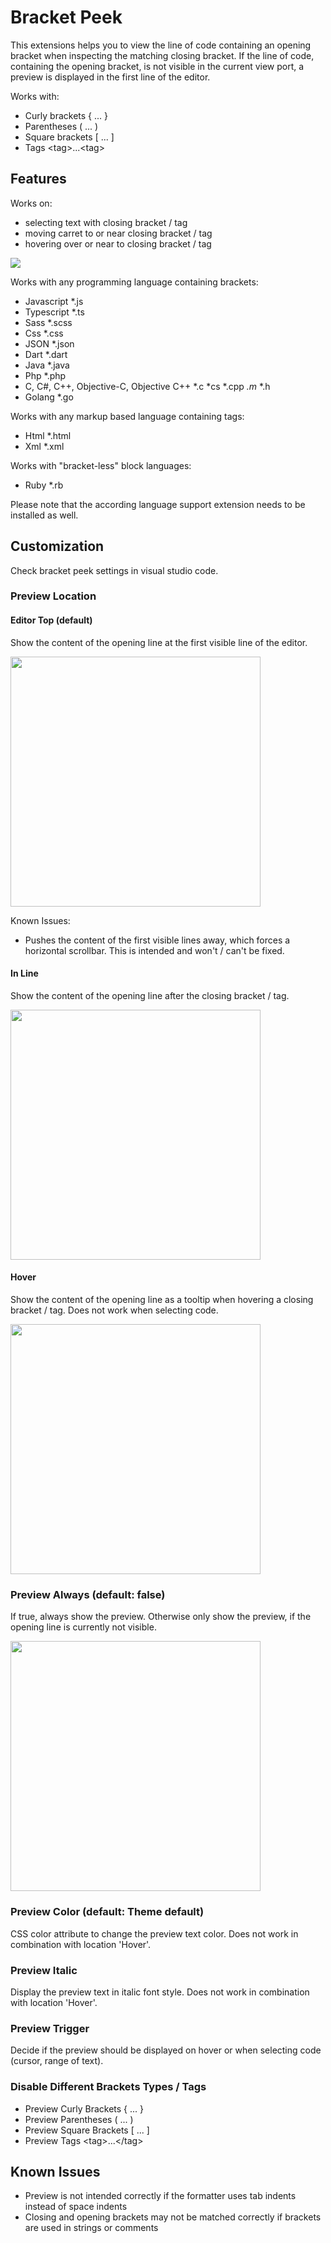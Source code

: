 
# Bracket Peek

This extensions helps you to view the line of code containing an opening bracket when inspecting the matching closing bracket.
If the line of code, containing the opening bracket, is not visible in the current view port, a preview is displayed in the first line of the editor.

Works with: 
- Curly brackets { ... }  
- Parentheses ( ... )  
- Square brackets [ ... ]  
- Tags \<tag>...<tag\>

## Features
Works on:
- selecting text with closing bracket / tag
- moving carret to or near closing bracket / tag
- hovering over or near to closing bracket / tag

![](https://raw.githubusercontent.com/j0meinaster/bracket-peek/master/assets/preview.gif)


Works with any programming language containing brackets:
- Javascript    *.js
- Typescript    *.ts
- Sass          *.scss
- Css           *.css
- JSON          *.json
- Dart          *.dart
- Java          *.java
- Php           *.php
- C, C#, C++, Objective-C, Objective C++   *.c *cs *.cpp *.m* *.h
- Golang        *.go

Works with any markup based language containing tags:
- Html          *.html
- Xml           *.xml

Works with "bracket-less" block languages:
- Ruby          *.rb

Please note that the according language support extension needs to be installed as well.

## Customization

Check bracket peek settings in visual studio code.

### Preview Location

#### Editor Top (default)
Show the content of the opening line at the first visible line of the editor.

<img src="https://raw.githubusercontent.com/j0meinaster/bracket-peek/master/assets/top.png" width="400" >

Known Issues:
- Pushes the content of the first visible lines away, which forces a horizontal scrollbar. This is intended and won't / can't be fixed.

#### In Line
Show the content of the opening line after the closing bracket / tag.

<img src="https://raw.githubusercontent.com/j0meinaster/bracket-peek/master/assets/inline.png" width="400" >

#### Hover
Show the content of the opening line as a tooltip when hovering a closing bracket / tag. 
Does not work when selecting code.

<img src="https://raw.githubusercontent.com/j0meinaster/bracket-peek/master/assets/hover.png" width="400" >

### Preview Always (default: false)
If true, always show the preview. Otherwise only show the preview, if the opening line is currently not visible.

<img src="https://raw.githubusercontent.com/j0meinaster/bracket-peek/master/assets/always.png" width="400" >

### Preview Color (default: Theme default)
CSS color attribute to change the preview text color. Does not work in combination with location 'Hover'.

### Preview Italic
Display the preview text in italic font style. Does not work in combination with location 'Hover'.

### Preview Trigger
Decide if the preview should be displayed on hover or when selecting code (cursor, range of text). 

### Disable Different Brackets Types / Tags
- Preview Curly Brackets { ... }
- Preview Parentheses ( ... )
- Preview Square Brackets [ ... ]
- Preview Tags \<tag\>...\</tag\>

## Known Issues

- Preview is not intended correctly if the formatter uses tab indents instead of space indents
- Closing and opening brackets may not be matched correctly if brackets are used in strings or comments